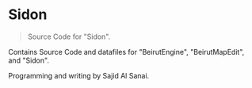 # Sidon
> Source Code for "Sidon".

Contains Source Code and datafiles for "BeirutEngine", "BeirutMapEdit", and "Sidon".

Programming and writing by Sajid Al Sanai.
